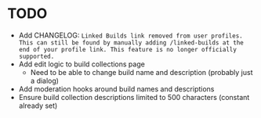 # TODO

- Add CHANGELOG: `Linked Builds link removed from user profiles. This can still be found by manually adding /linked-builds at the end of your profile link. This feature is no longer officially supported.`
- Add edit logic to build collections page
  - Need to be able to change build name and description (probably just a dialog)
- Add moderation hooks around build names and descriptions
- Ensure build collection descriptions limited to 500 characters (constant already set)
